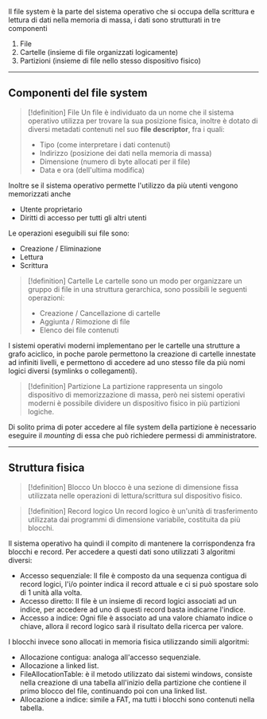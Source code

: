 Il file system è la parte del sistema operativo che si occupa della scrittura e lettura di dati nella memoria di massa, i dati sono strutturati in tre componenti
1. File
2. Cartelle (insieme di file organizzati logicamente)
3. Partizioni (insieme di file nello stesso dispositivo fisico)
---
## Componenti del file system
> [!definition] File
> Un file è individuato da un nome che il sistema operativo utilizza per trovare la sua posizione fisica, inoltre è dotato di diversi metadati contenuti nel suo **file descriptor**, fra i quali:
> * Tipo (come interpretare i dati contenuti)
> * Indirizzo (posizione dei dati nella memoria di massa)
> * Dimensione (numero di byte allocati per il file)
> * Data e ora (dell'ultima modifica)

Inoltre se il sistema operativo permette l'utilizzo da più utenti vengono memorizzati anche
* Utente proprietario
* Diritti di accesso per tutti gli altri utenti

Le operazioni eseguibili sui file sono:
* Creazione / Eliminazione
* Lettura
* Scrittura

> [!definition] Cartelle
> Le cartelle sono un modo per organizzare un gruppo di file in una struttura gerarchica, sono possibili le seguenti operazioni:
> * Creazione / Cancellazione di cartelle
> * Aggiunta / Rimozione di file
> * Elenco dei file contenuti

I sistemi operativi moderni implementano per le cartelle una strutture a grafo aciclico, in poche parole permettono la creazione di cartelle innestate ad infiniti livelli, e permettono di accedere ad uno stesso file da più nomi logici diversi (symlinks o collegamenti).

> [!definition] Partizione
> La partizione rappresenta un singolo dispositivo di memorizzazione di massa, però nei sistemi operativi moderni è possibile dividere un dispositivo fisico in più partizioni logiche.

Di solito prima di poter accedere al file system della partizione è necessario eseguire il *mounting* di essa che può richiedere permessi di amministratore.

---
## Struttura fisica
> [!definition] Blocco
> Un blocco è una sezione di dimensione fissa utilizzata nelle operazioni di lettura/scrittura sul dispositivo fisico.

> [!definition] Record logico
> Un record logico è un'unità di trasferimento utilizzata dai programmi di dimensione variabile, costituita da più blocchi.

Il sistema operativo ha quindi il compito di mantenere la corrispondenza fra blocchi e record.
Per accedere a questi dati sono utilizzati 3 algoritmi diversi:
* Accesso sequenziale: Il file è composto da una sequenza contigua di record logici, l'i/o pointer indica il record attuale e ci si può spostare solo di 1 unità alla volta.
* Accesso diretto: Il file è un insieme di record logici associati ad un indice, per accedere ad uno di questi record basta indicarne l'indice.
* Accesso a indice: Ogni file è associato ad una valore chiamato indice o chiave, allora il record logico sarà il risultato della ricerca per valore.

I blocchi invece sono allocati in memoria fisica utilizzando simili algoritmi:
* Allocazione contigua: analoga all'accesso sequenziale.
* Allocazione a linked list.
* FileAllocationTable: è il metodo utilizzato dai sistemi windows, consiste nella creazione di una tabella all'inizio della partizione che contiene il primo blocco del file, continuando poi con una linked list.
* Allocazione a indice: simile a FAT, ma tutti i blocchi sono contenuti nella tabella.